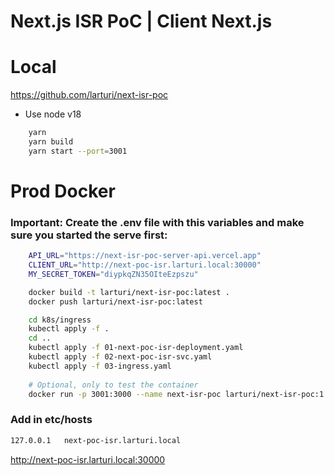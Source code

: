 # Next.js ISR PoC | Client Next.js

# Local

<https://github.com/larturi/next-isr-poc>

- Use node v18

```bash
    yarn
    yarn build
    yarn start --port=3001
```

# Prod Docker

### Important: Create the .env file with this variables and make sure you started the serve first:

```bash
    API_URL="https://next-isr-poc-server-api.vercel.app"
    CLIENT_URL="http://next-poc-isr.larturi.local:30000"
    MY_SECRET_TOKEN="diypkqZN35OIteEzpszu"
```

```bash
    docker build -t larturi/next-isr-poc:latest .
    docker push larturi/next-isr-poc:latest

    cd k8s/ingress
    kubectl apply -f .
    cd ..
    kubectl apply -f 01-next-poc-isr-deployment.yaml
    kubectl apply -f 02-next-poc-isr-svc.yaml
    kubectl apply -f 03-ingress.yaml
    
    # Optional, only to test the container
    docker run -p 3001:3000 --name next-isr-poc larturi/next-isr-poc:1.0
```

### Add in etc/hosts

```bash
127.0.0.1   next-poc-isr.larturi.local
```

<http://next-poc-isr.larturi.local:30000>

